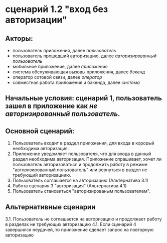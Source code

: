 # сценарий 1.2 "вход без авторизации"

## Акторы:

* пользователь приложения, далее *пользователь*
* пользователь прошедший авторизацию, далее *авторизированный пользователь*
* мобильное приложение, далее *приложение*
* система обслуживающая вызовы приложения, далее *бэкенд*
* оператор сотовой связи, далее *оператор*
* совместная работа приложения и бэкенда, далее *система*

## Начальные условия: сценарий 1, пользователь зашел в приложение как *не авторизированный пользователь*.

## Основной сценарий:

1. Пользователь входит в раздел приложения, для входа в корорый необходима авторизация.
2. Приложение уведомляет пользователя, что для входа в данный раздел необходима авторизация. Приложение спрашивает, хочет ли пользователь авторизоваться и продолжить работу в режиме "авторизированный пользователь" или вернуться в раздел не требующий авторизациию.
3. Пользователь соглашается на авторизацию (Альтернатива 3.1)
4. Работа сценария 3 "авторизация" (Альтернатива 4.1)
5. Пользователь становиться "авторизированым пользователем".

## Альтернативные сценарии
3.1. Пользователь не соглашается на авторизацию и продолжает работу в разделах не требующих авторизацию
4.1. Если сценарий 4 завершился неудачей, то приложение сделает запрос на повторную авторизацию

